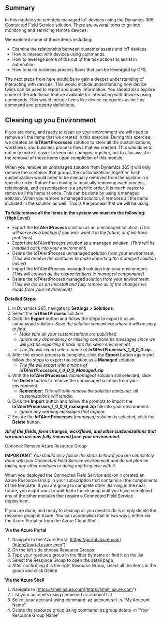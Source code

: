 ## Summary
In this module you remotely managed IoT devices using the Dynamics 365 Connected Field Service solution.  There are several items to go into monitoring and servicing remote devices.  

We explored some of these items including:

- Examine the relationship between customer assets and IoT devices.  
- How to interact with devices using commands.
- How to leverage some of the out of the box actions to assist in automation 
- How to build business process flows that can be leveraged by CFS.  
  
The next steps from here would be to gain a deeper understanding of interacting with devices.    This would include understanding how device twins can be used to report and query information.   You should also explore some of the additional feature available for interacting with devices using commands.  This would include items like device categories as well as command and property definitions.  

## Cleaning up you Environment
If you are done, and ready to clean up your environment we will need to remove all the items that we created in this exercise.  During this exercise, we created an **IoTAlertProcesses** solution to store all the customizations, workflows, and business process flows that we created.  This was done to not only make it easier to keep our changes together, but to also assist in the removal of these items upon completion of this module.  

When you remove an unmanaged solution from Dynamics 365 it will only remove the container that groups the customizations together.  Each customization would need to be manually removed from the system in a specific order.  Rather than having to manually removing each process, relationship, and customization is a specific order, it is much easier to remove all the items at once.  This can be done by using a managed solution.  When you remove a managed solution, it removes all the items included in the solution as well.    This is the process that we will be using.  

**To fully remove all the items in the system we must do the following: (High Level)**

- Export the **IoTAlertProcess** solution as an unmanaged solution. *(This will serve as a backup if you ever want it in the future, or if we have problems)*
- Export the IoTAlertProcess solution as a managed solution. *(This will be installed back into your environment)* 
- Delete the IoTAlertProcess unmanaged solution from your environment. *(This will remove the container to make importing the managed solution easier)*
- Import the IoTAlertProcess managed solution into your environment. *(This will convert all the customizations to managed components)*
- Delete the IoTAlertProcess managed solution from your environment. *(This will act as an uninstall and fully remove all of the changes we made from your environment)*   

**Detailed Steps:**

1. In Dynamics 365, navigate to **Settings > Solutions**.
1. Select the **IoTAlertProcess** solution.
1. Click the **Export** button and follow the steps to export it as an unmanaged solution.  *Save the solution somewhere where it will be easy to find.*
	- *Make sure all your customizations are published.*
	- *Ignore any dependency or missing components messages since we will just be importing it back into the same environment.*
	- *The file will export with a name of* ***IoTAlertProcesses_1_0_0_0.zip.***
1. After the export process is complete, click the **Export** button again and follow the steps to export the solution as a **Managed** solution.
	- *The file will export with a name of* ***IoTAlertProcesses_1_0_0_0_Managed.zip***
1. With the **IoTAlertProcesses** *(unmanaged)* solution still selected, click the **Delete** button to remove the unmanaged solution from your environment. 
	- ***Remember:*** *This will only remove the solution container; all customizations will remain.*
1. Click the **Import** button and follow the prompts to import the **IoTAlertProcesses_1_0_0_0_managed.zip** file into your environment. 
	- *Ignore any warning messages that appear.*
1. Ensure the **IoTAlertProcesses** *(managed)* solution is selected, click the **Delete** button. 

***All of the fields, form changes, workflows, and other customizations that we made are now fully removed from your environment.*** 

Optional: Remove Azure Resource Group

**IMPORTANT:** *You should only follow the steps below if you are completely done with you Connected Field Service environment and do not plan on taking any other modules or doing anything else with it.*  

When you deployed the Connected Field Service add-on it created an Azure Resource Group in your subscription that contains all the components of the template.  If you are going to complete other learning in the near future, you might want to wait to do the cleanup until you have completed any of the other modules that require a Connected Field Service deployment.

If you are done, and ready to cleanup all you need to do is simply delete the resource group in Azure.  You can accomplish that in two ways, either via the Azure Portal or from the Azure Cloud Shell.

**Via the Azure Portal**

1. Navigate to the Azure Portal [https://portal.azure.com](https://portal.azure.com")
1. On the left side choose Resource Groups
1. Type your resource group in the filter by name or find it on the list
1. Select the Resource Group to open the detail page
1. After confirming it is the right Resource Group, select all the items in the group and click Delete

**Via the Azure Shell**

1. Navigate to [https://shell.azure.com](https://shell.azure.com")
1. List your accounts using command az account list
1. Select your account using command: az account set -s “My Account Name”
1. Delete the resource group using command: az group delete -n “Your Resource Group Name”


